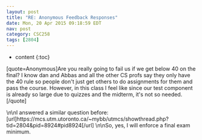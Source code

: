 ```yaml
---
layout: post
title: "RE: Anonymous Feedback Responses"
date: Mon, 20 Apr 2015 09:18:59 EDT
nav: post
category: CSC258
tags: [2804]
---
```


* content
{:toc}

[quote=Anonymous]Are you really going to fail us if we get below 40 on the final? I know dan and Abbas and all the other CS profs say they only have the 40 rule so people don't just get others to do assignments for them and pass the course. However, in this class I feel like since our test component is already so large due to quizzes and the midterm, it's not so needed.[/quote]
<!-- more -->
<p>\n\nI answered a similar question before: [url]https://mcs.utm.utoronto.ca/~mybb/utmcs/showthread.php?tid=2804&pid=8924#pid8924[/url] \n\nSo, yes, I will enforce a final exam minimum.</p>
